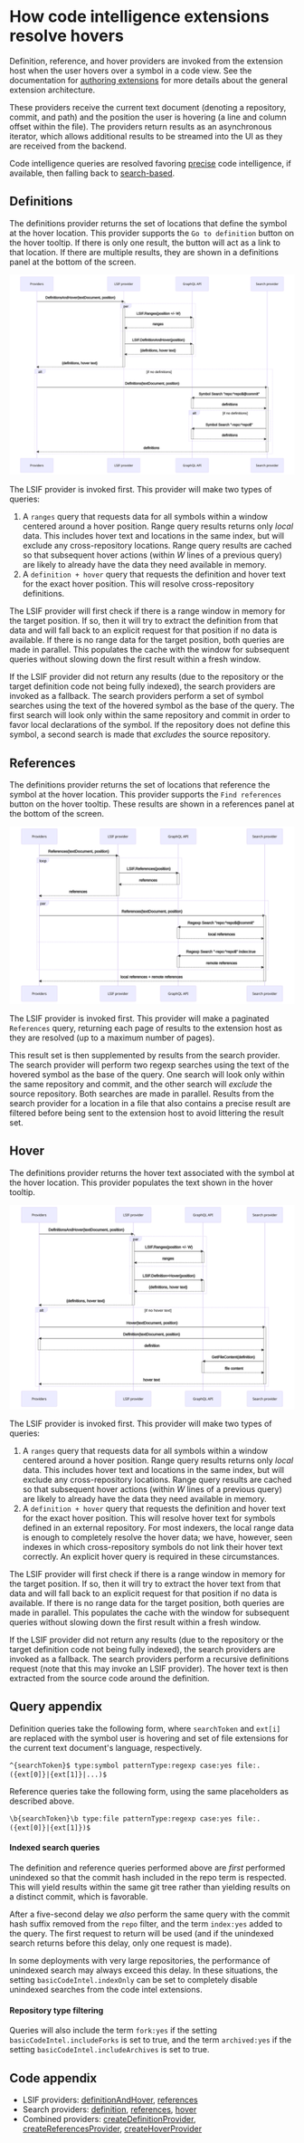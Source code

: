# How code intelligence extensions resolve hovers

Definition, reference, and hover providers are invoked from the extension host when the user hovers over a symbol in a code view. See the documentation for [authoring extensions](https://docs.sourcegraph.com/extensions/authoring) for more details about the general extension architecture.

These providers receive the current text document (denoting a repository, commit, and path) and the position the user is hovering (a line and column offset within the file). The providers return results as an asynchronous iterator, which allows additional results to be streamed into the UI as they are received from the backend.

Code intelligence queries are resolved favoring [precise](https://docs.sourcegraph.com/code_intelligence/explanations/precise_code_intelligence) code intelligence, if available, then falling back to [search-based](https://docs.sourcegraph.com/code_intelligence/explanations/search_based_code_intelligence).

## Definitions

The definitions provider returns the set of locations that define the symbol at the hover location. This provider supports the `Go to definition` button on the hover tooltip. If there is only one result, the button will act as a link to that location. If there are multiple results, they are shown in a definitions panel at the bottom of the screen.

<a href="diagrams/extension-definitions.svg" target="_blank">
  <img src="diagrams/extension-definitions.svg">
</a>

The LSIF provider is invoked first. This provider will make two types of queries:

1. A `ranges` query that requests data for all symbols within a window centered around a hover position. Range query results returns only _local_ data. This includes hover text and locations in the same index, but will exclude any cross-repository locations. Range query results are cached so that subsequent hover actions (within _W_ lines of a previous query) are likely to already have the data they need available in memory.
1. A `definition + hover` query that requests the definition and hover text for the exact hover position. This will resolve cross-repository definitions.

The LSIF provider will first check if there is a range window in memory for the target position. If so, then it will try to extract the definition from that data and will fall back to an explicit request for that position if no data is available. If there is no range data for the target position, both queries are made in parallel. This populates the cache with the window for subsequent queries without slowing down the first result within a fresh window.

If the LSIF provider did not return any results (due to the repository or the target definition code not being fully indexed), the search providers are invoked as a fallback. The search providers perform a set of symbol searches using the text of the hovered symbol as the base of the query. The first search will look only within the same repository and commit in order to favor local declarations of the symbol. If the repository does not define this symbol, a second search is made that _excludes_ the source repository.

## References

The definitions provider returns the set of locations that reference the symbol at the hover location. This provider supports the `Find references` button on the hover tooltip. These results are shown in a references panel at the bottom of the screen.

<a href="diagrams/extension-references.svg" target="_blank">
  <img src="diagrams/extension-references.svg">
</a>

The LSIF provider is invoked first. This provider will make a paginated `References` query, returning each page of results to the extension host as they are resolved (up to a maximum number of pages).

This result set is then supplemented by results from the search provider. The search provider will perform two regexp searches using the text of the hovered symbol as the base of the query. One search will look only within the same repository and commit, and the other search will _exclude_ the source repository. Both searches are made in parallel. Results from the search provider for a location in a file that also contains a precise result are filtered before being sent to the extension host to avoid littering the result set.

## Hover

The definitions provider returns the hover text associated with the symbol at the hover location. This provider populates the text shown in the hover tooltip.

<a href="diagrams/extension-hover.svg" target="_blank">
  <img src="diagrams/extension-hover.svg">
</a>

The LSIF provider is invoked first. This provider will make two types of queries:

1. A `ranges` query that requests data for all symbols within a window centered around a hover position. Range query results returns only _local_ data. This includes hover text and locations in the same index, but will exclude any cross-repository locations. Range query results are cached so that subsequent hover actions (within _W_ lines of a previous query) are likely to already have the data they need available in memory.
1. A `definition + hover` query that requests the definition and hover text for the exact hover position. This will resolve hover text for symbols defined in an external repository. For most indexers, the local range data is enough to completely resolve the hover data; we have, however, seen indexes in which cross-repository symbols do not link their hover text correctly. An explicit hover query is required in these circumstances.

The LSIF provider will first check if there is a range window in memory for the target position. If so, then it will try to extract the hover text from that data and will fall back to an explicit request for that position if no data is available. If there is no range data for the target position, both queries are made in parallel. This populates the cache with the window for subsequent queries without slowing down the first result within a fresh window.

If the LSIF provider did not return any results (due to the repository or the target definition code not being fully indexed), the search providers are invoked as a fallback. The search providers perform a recursive definitions request (note that this may invoke an LSIF provider). The hover text is then extracted from the source code around the definition.

## Query appendix

Definition queries take the following form, where `searchToken` and `ext[i]` are replaced with the symbol user is hovering and set of file extensions for the current text document's language, respectively.

```
^{searchToken}$ type:symbol patternType:regexp case:yes file:.({ext[0]}|{ext[1]}|...)$
```

Reference queries take the following form, using the same placeholders as described above.

```
\b{searchToken}\b type:file patternType:regexp case:yes file:.({ext[0]}|{ext[1]})$
```

#### Indexed search queries

The definition and reference queries performed above are _first_ performed unindexed so that the commit hash included in the repo term is respected. This will yield results within the same git tree rather than yielding results on a distinct commit, which is favorable.

After a five-second delay we _also_ perform the same query with the commit hash suffix removed from the `repo` filter, and the term `index:yes` added to the query. The first request to return will be used (and if the unindexed search returns before this delay, only one request is made).

In some deployments with very large repositories, the performance of unindexed search may always exceed this delay. In these situations, the setting `basicCodeIntel.indexOnly` can be set to completely disable unindexed searches from the code intel extensions.

#### Repository type filtering

Queries will also include the term `fork:yes` if the setting `basicCodeIntel.includeForks` is set to true, and the term `archived:yes` if the setting `basicCodeIntel.includeArchives` is set to true.

## Code appendix

- LSIF providers: [definitionAndHover](https://sourcegraph.com/github.com/sourcegraph/code-intel-extensions@master/-/blob/template/src/lsif/providers.ts?L113-155&subtree=true), [references](https://sourcegraph.com/github.com/sourcegraph/code-intel-extensions@master/-/blob/template/src/lsif/providers.ts?L157-210&subtree=true)
- Search providers: [definition](https://sourcegraph.com/github.com/sourcegraph/code-intel-extensions@master/-/blob/template/src/search/providers.ts?L100-149&subtree=true), [references](https://sourcegraph.com/github.com/sourcegraph/code-intel-extensions@master/-/blob/template/src/search/providers.ts?L151-195&subtree=true), [hover](https://sourcegraph.com/github.com/sourcegraph/code-intel-extensions@master/-/blob/template/src/search/providers.ts?L197-268&subtree=true)
- Combined providers: [createDefinitionProvider](https://sourcegraph.com/github.com/sourcegraph/code-intel-extensions@master/-/blob/template/src/providers.ts?L158-215&subtree=true), [createReferencesProvider](https://sourcegraph.com/github.com/sourcegraph/code-intel-extensions@master/-/blob/template/src/providers.ts?L252-350&subtree=true), [createHoverProvider](https://sourcegraph.com/github.com/sourcegraph/code-intel-extensions@master/-/blob/template/src/providers.ts?L451-548&subtree=true)

